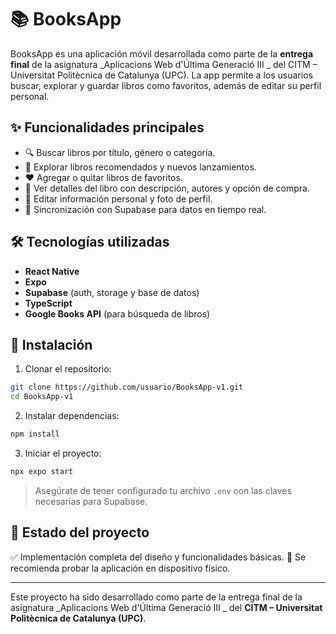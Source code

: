 # 📚 BooksApp

BooksApp es una aplicación móvil desarrollada como parte de la **entrega final** de la asignatura _Aplicacions Web d'Última Generació III _ del CITM – Universitat Politècnica de Catalunya (UPC). La app permite a los usuarios buscar, explorar y guardar libros como favoritos, además de editar su perfil personal.

## ✨ Funcionalidades principales

- 🔍 Buscar libros por título, género o categoría.
- 📖 Explorar libros recomendados y nuevos lanzamientos.
- ❤️ Agregar o quitar libros de favoritos.
- 🧾 Ver detalles del libro con descripción, autores y opción de compra.
- 👤 Editar información personal y foto de perfil.
- 🔄 Sincronización con Supabase para datos en tiempo real.

## 🛠️ Tecnologías utilizadas

- **React Native**
- **Expo**
- **Supabase** (auth, storage y base de datos)
- **TypeScript**
- **Google Books API** (para búsqueda de libros)

## 📲 Instalación

1. Clonar el repositorio:
```bash
git clone https://github.com/usuario/BooksApp-v1.git
cd BooksApp-v1
```

2. Instalar dependencias:
```bash
npm install
```

3. Iniciar el proyecto:
```bash
npx expo start
```

> Asegúrate de tener configurado tu archivo `.env` con las claves necesarias para Supabase.

## 🧪 Estado del proyecto
✅ Implementación completa del diseño y funcionalidades básicas.
🚧 Se recomienda probar la aplicación en dispositivo físico.


---

Este proyecto ha sido desarrollado como parte de la entrega final de la asignatura _Aplicacions Web d'Última Generació III _ del **CITM – Universitat Politècnica de Catalunya (UPC)**.

